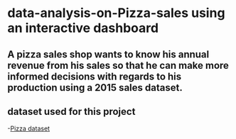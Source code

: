 # data-analysis-on-Pizza-sales using an interactive dashboard
## A pizza sales shop wants to know his annual revenue from his sales so that he can make more informed decisions with regards to his production using a 2015 sales dataset.
## dataset used for this project
-<a href= "[https://drive.google.com/drive/folders/1ecpBALfFUMSK-GOnk-X4nZhC_uK18zih?usp=drive_link](https://docs.google.com/spreadsheets/d/1DxYpWp8dX6I9CUwl2JuYHBofO0BczVhD/edit?usp=drive_link&ouid=109581707626521504036&rtpof=true&sd=true)">Pizza dataset</a>
